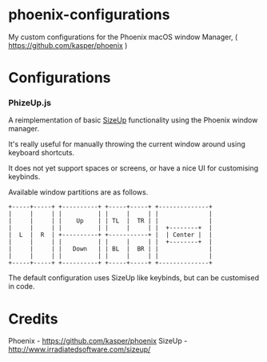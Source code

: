 # phoenix-configurations
My custom configurations for the Phoenix macOS window Manager, ( https://github.com/kasper/phoenix )

# Configurations
### PhizeUp.js

A reimplementation of basic [SizeUp](http://www.irradiatedsoftware.com/sizeup/) functionality using the Phoenix window manager.

It's really useful for manually throwing the current window around using keyboard shortcuts.

It does not yet support spaces or screens, or have a nice
UI for customising keybinds.

Available window partitions are as follows.

```
+-----+-----+ +----------+ +-----+-----+ +--------------+
|     |     | |          | |     |     | |              |
|     |     | |    Up    | | TL  |  TR | |              |
|     |     | |          | |     |     | |  +--------+  |
|  L  |  R  | +----------+ +-----------+ |  | Center |  |
|     |     | |          | |     |     | |  +--------+  |
|     |     | |   Down   | | BL  |  BR | |              |
|     |     | |          | |     |     | |              |
+-----+-----+ +----------+ +-----+-----+ +--------------+
```

The default configuration uses SizeUp like keybinds,
but can be customised in code.


# Credits

Phoenix - https://github.com/kasper/phoenix
SizeUp - http://www.irradiatedsoftware.com/sizeup/
